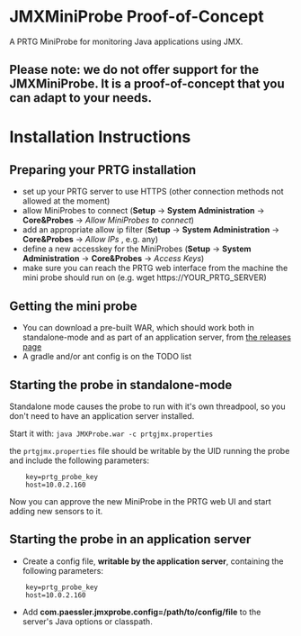JMXMiniProbe Proof-of-Concept
============

A PRTG MiniProbe for monitoring Java applications using JMX.

## Please note: we do not offer support for the JMXMiniProbe. It is a proof-of-concept that you can adapt to your needs.

Installation Instructions
=========================

Preparing your PRTG installation
--------------------------------

- set up your PRTG server to use HTTPS (other connection methods not allowed at the moment)
- allow MiniProbes to connect (**Setup** -> **System Administration** -> **Core&Probes** -> *Allow MiniProbes to connect*)
- add an appropriate allow ip filter (**Setup** -> **System Administration** -> **Core&Probes** -> *Allow IPs* , e.g. any) 
- define a new accesskey for the MiniProbes (**Setup** -> **System Administration** -> **Core&Probes** -> *Access Keys*)
- make sure you can reach the PRTG web interface from the machine the mini probe should run on (e.g. wget https://YOUR_PRTG_SERVER)

Getting the mini probe
------------------

- You can download a pre-built WAR, which should work both in standalone-mode and as part of an application server, from [the releases page](https://github.com/PaesslerAG/JMXMiniProbe/releases)
- A gradle and/or ant config is on the TODO list

Starting the probe in standalone-mode
-------------------------------------

Standalone mode causes the probe to run with it's own threadpool, so you don't need to have an application server installed.

Start it with:
    ```java JMXProbe.war -c prtgjmx.properties```

the ```prtgjmx.properties``` file should be writable by the UID running the probe and include the following parameters:

```
    key=prtg_probe_key
    host=10.0.2.160
```

Now you can approve the new MiniProbe in the PRTG web UI and start adding new sensors to it.

Starting the probe in an application server
-------------------------------------------

* Create a config file, **writable by the application server**, containing the following parameters:
```
    key=prtg_probe_key
    host=10.0.2.160
```
* Add **com.paessler.jmxprobe.config=/path/to/config/file** to the server's Java options or classpath.
